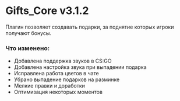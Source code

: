 # Gifts_Core v3.1.2

Плагин позволяет создавать подарки, за поднятие которых игроки получают бонусы.

### Что изменено:
- Добавлена поддержка звуков в CS:GO
- Добавлена настройка звука при выпадении подарка
- Исправлена работа цветов в чате
- Убрано выпадение подарков на разминке
- Мелкие правки и доработки
- Оптимизация некоторых моментов